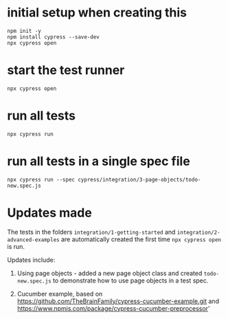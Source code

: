 # initial setup when creating this
```
npm init -y
npm install cypress --save-dev
npx cypress open
```

# start the test runner 
```
npx cypress open
```

# run all tests
```
npx cypress run
```

# run all tests in a single spec file
```
npx cypress run --spec cypress/integration/3-page-objects/todo-new.spec.js
```

# Updates made
The tests in the folders `integration/1-getting-started` and `integration/2-advanced-examples` are automatically created the first time `npx cypress open` is run.

Updates include:
1. Using page objects - added a new page object class and created `todo-new.spec.js` to demonstrate how to use page objects in a test spec.

2. Cucumber example, based on https://github.com/TheBrainFamily/cypress-cucumber-example.git and https://www.npmjs.com/package/cypress-cucumber-preprocessor'